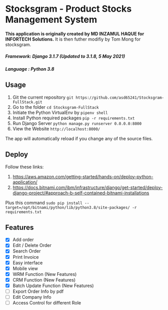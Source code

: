 # Stocksgram - Product Stocks Management System

**This application is originally created by MD INZAMUL HAQUE for INFORTECH Solutions.** It is then futher modifiy by Tom Mong for stocksgram. <br>

##### Framework: Django 3.1.7 (Updated to 3.1.8, 5 May 2021)
##### Language : Python 3.8

## Usage

1. Git the current repository `git https://github.com/asd65241/Stocksgram-FullStack.git`
2. Go to the folder `cd Stocksgram-FullStack`
3. Initiate the Python VirtualEnv by `pipenv shell`
4. Install Python required packages `pip -r requirements.txt`
5. Run Django Server `python manage.py runserver 0.0.0.0:8000`
6. View the Website `http://localhost:8000/`

The app will automatically reload if you change any of the source files.

## Deploy

Follow these links: 
1. https://aws.amazon.com/getting-started/hands-on/deploy-python-application/
2. https://docs.bitnami.com/ibm/infrastructure/django/get-started/deploy-django-project/#approach-b-self-contained-bitnami-installations

Plus this command
`sudo pip install --target=/opt/bitnami/python/lib/python3.8/site-packages/ -r requirements.txt`

## Features
- [x] Add order
- [x] Edit / Delete Order
- [x] Search Order
- [x] Print Invoice
- [x] Easy interface
- [x] Mobile view
- [x] WRM Function (New Features)
- [x] CRM Function (New Features)
- [x] Batch Update Function (New Features)
- [ ] Export Order Info by pdf
- [ ] Edit Company Info
- [ ] Access Control for different Role

